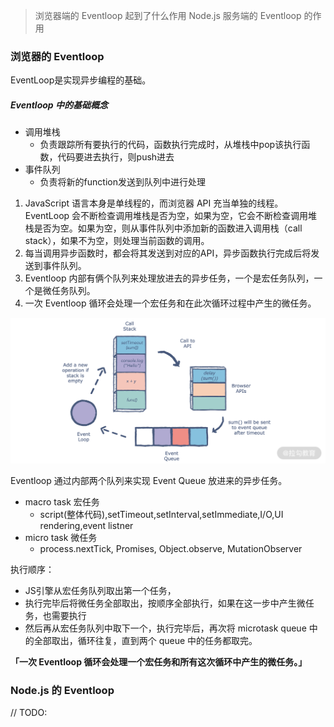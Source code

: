 > 浏览器端的 Eventloop 起到了什么作用
> Node.js 服务端的 Eventloop 的作用

### 浏览器的 Eventloop
EventLoop是实现异步编程的基础。

##### Eventloop 中的基础概念
+ 调用堆栈
    + 负责跟踪所有要执行的代码，函数执行完成时，从堆栈中pop该执行函数，代码要进去执行，则push进去
+ 事件队列
    + 负责将新的function发送到队列中进行处理
    
1. JavaScript 语言本身是单线程的，而浏览器 API 充当单独的线程。EventLoop 会不断检查调用堆栈是否为空，如果为空，它会不断检查调用堆栈是否为空。如果为空，则从事件队列中添加新的函数进入调用栈（call stack），如果不为空，则处理当前函数的调用。
2. 每当调用异步函数时，都会将其发送到对应的API，异步函数执行完成后将发送到事件队列。
3. Eventloop 内部有俩个队列来处理放进去的异步任务，一个是宏任务队列，一个是微任务队列。
4. 一次 Eventloop 循环会处理一个宏任务和在此次循环过程中产生的微任务。

![测试](https://github.com/zhangcaiqian/algorithm-practice/blob/master/Assets/eventloop.png)

Eventloop 通过内部两个队列来实现 Event Queue 放进来的异步任务。
+ macro task 宏任务
    + script(整体代码),setTimeout,setInterval,setImmediate,I/O,UI rendering,event listner
+ micro task 微任务
    + process.nextTick, Promises, Object.observe, MutationObserver

执行顺序：
+ JS引擎从宏任务队列取出第一个任务，
+ 执行完毕后将微任务全部取出，按顺序全部执行，如果在这一步中产生微任务，也需要执行
+ 然后再从宏任务队列中取下一个，执行完毕后，再次将 microtask queue 中的全部取出，循环往复，直到两个 queue 中的任务都取完。

**「一次 Eventloop 循环会处理一个宏任务和所有这次循环中产生的微任务。」**

### Node.js 的 Eventloop
// TODO:

